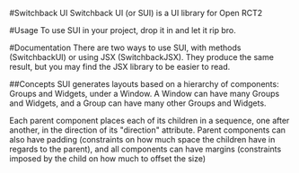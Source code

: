 #Switchback UI
Switchback UI (or SUI) is a UI library for Open RCT2

#Usage
To use SUI in your project, drop it in and let it rip bro.

#Documentation
There are two ways to use SUI, with methods (SwitchbackUI) or using JSX (SwitchbackJSX). They produce the same result, but you may find the JSX library to be easier to read.

##Concepts
SUI generates layouts based on a hierarchy of components: Groups and Widgets, under a Window. A Window can have many Groups and Widgets, and a Group can have many other Groups and Widgets.

Each parent component places each of its children in a sequence, one after another, in the direction of its "direction" attribute. Parent components can also have padding (constraints on how much space the children have in regards to the parent), and all components can have margins (constraints imposed by the child on how much to offset the size)
